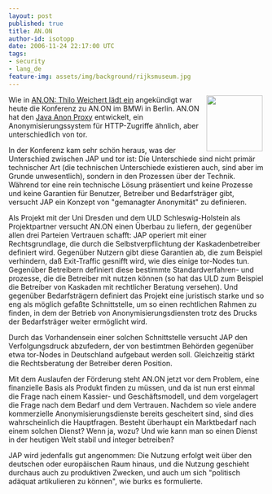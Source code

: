 ```yaml
---
layout: post
published: true
title: AN.ON
author-id: isotopp
date: 2006-11-24 22:17:00 UTC
tags:
- security
- lang_de
feature-img: assets/img/background/rijksmuseum.jpg
---
```

<!-- s9ymdb:2115 --><img width='110' height='110' style="float: right; border: 0px; padding-left: 5px; padding-right: 5px;" src="/uploads/zorro.serendipityThumb.jpg" alt="" /> Wie in <a href="http://blog.koehntopp.de/archives/1451-AN.ON-Thilo-Weichert-laedt-ein.html">AN.ON: Thilo Weichert lädt ein</a> angekündigt war heute die Konferenz zu AN.ON im BMWi in Berlin. AN.ON hat den <a href="http://anon.inf.tu-dresden.de/">Java Anon Proxy</a> entwickelt, ein Anonymisierungssystem für HTTP-Zugriffe ähnlich, aber unterschiedlich von tor.

In der Konferenz kam sehr schön heraus, was der Unterschied zwischen JAP und tor ist: Die Unterschiede sind nicht primär technischer Art (die technischen Unterschiede existieren auch, sind aber im Grunde unwesentlich), sondern in den Prozessen über der Technik. Während tor eine rein technische Lösung präsentiert und keine Prozesse und keine Garantien für Benutzer, Betreiber und Bedarfsträger gibt, versucht JAP ein Konzept von "gemanagter Anonymität" zu definieren.



Als Projekt mit der Uni Dresden und dem ULD Schleswig-Holstein als Projektpartner versucht AN.ON einen Überbau zu liefern, der gegenüber allen drei Parteien Vertrauen schafft: JAP operiert mit einer Rechtsgrundlage, die durch die Selbstverpflichtung der Kaskadenbetreiber definiert wird. Gegenüber Nutzern gibt diese Garantien ab, die zum Beispiel verhindern, daß Exit-Traffic gesnifft wird, wie dies einige tor-Nodes tun. Gegenüber Betreibern definiert diese bestimmte Standardverfahren- und prozesse, die die Betreiber mit nutzen können (so hat das ULD zum Beispiel die Betreiber von Kaskaden mit rechtlicher Beratung versehen). Und gegenüber Bedarfsträgern definiert das Projekt eine juristisch starke und so eng als möglich gefaßte Schnittstelle, um so einen rechtlichen Rahmen zu finden, in dem der Betrieb von Anonymisierungsdiensten trotz des Drucks der Bedarfsträger weiter ermöglicht wird.

Durch das Vorhandensein einer solchen Schnittstelle versucht JAP den Verfolgungsdruck abzufedern, der von bestimtmen Behörden gegenüber etwa tor-Nodes in Deutschland aufgebaut werden soll. Gleichzeitig stärkt die Rechtsberatung der Betreiber deren Position.

Mit dem Auslaufen der Förderung steht AN.ON jetzt vor dem Problem, eine finanzielle Basis als Produkt finden zu müssen, und da ist nun erst einmal die Frage nach einem Kassier- und Geschäftsmodell, und dem vorgelagert die Frage nach dem Bedarf und dem Vertrauen. Nachdem so viele andere kommerzielle Anonymisierungsdienste bereits gescheitert sind, sind dies wahrscheinlich die Hauptfragen. Besteht überhaupt ein Marktbedarf nach einem solchen Dienst? Wenn ja, wozu? Und wie kann man so einen Dienst in der heutigen Welt stabil und integer betreiben?

JAP wird jedenfalls gut angenommen: Die Nutzung erfolgt weit über den deutschen oder europäischen Raum hinaus, und die Nutzung geschieht durchaus auch zu produktiven Zwecken, und auch um sich "politisch adäquat artikulieren zu können", wie burks es formulierte.
